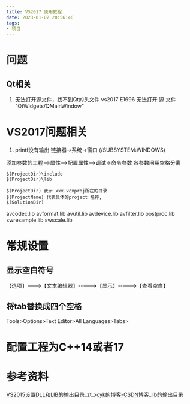 ```yaml
---
title: VS2017 使用教程
date: 2023-01-02 20:56:46
tags:
- 项目
---
```



# 问题
## Qt相关

1. 无法打开源文件，找不到Qt的头文件
vs2017 E1696	无法打开 源 文件 "QtWidgets/QMainWindow"	





# VS2017问题相关

1. printf没有输出
链接器->系统->窗口 (/SUBSYSTEM:WINDOWS)


添加参数的工程-->属性-->配置属性-->调试->命令参数
各参数间用空格分离

```shell
$(ProjectDir)\include
$(ProjectDir)\lib

$(ProjectDir) 表示 xxx.vcxproj所在的目录
$(ProjectName) 代表具体的project 名称,
$(SolutionDir)
```

avcodec.lib
avformat.lib
avutil.lib
avdevice.lib
avfilter.lib
postproc.lib
swresample.lib
swscale.lib











# 常规设置
## 显示空白符号
【选项】--->【文本编辑器】----->【显示】----->【查看空白】

## 将tab替换成四个空格

Tools>Options>Text Editor>All Languages>Tabs>

# 配置工程为C++14或者17

# 参考资料

[VS2015设置DLL和LIB的输出目录_zt_xcyk的博客-CSDN博客_lib的输出目录](https://blog.csdn.net/zt_xcyk/article/details/78006223)
